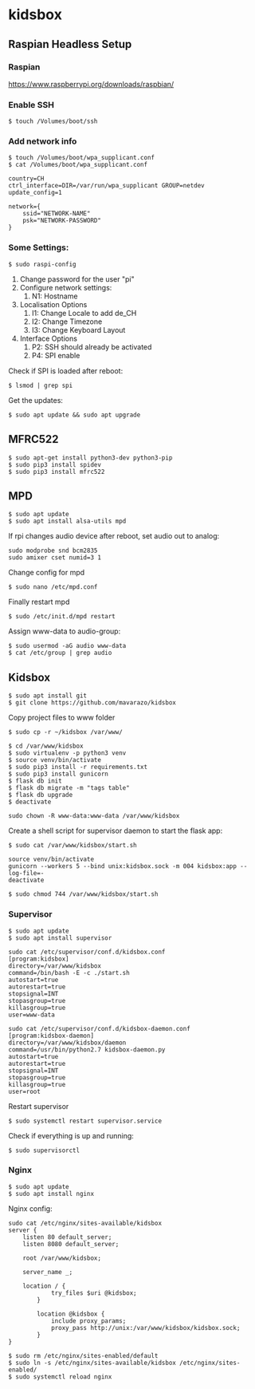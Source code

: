 # kidsbox

## Raspian Headless Setup

### Raspian
https://www.raspberrypi.org/downloads/raspbian/

### Enable SSH

```
$ touch /Volumes/boot/ssh
````

### Add network info
```
$ touch /Volumes/boot/wpa_supplicant.conf
$ cat /Volumes/boot/wpa_supplicant.conf

country=CH
ctrl_interface=DIR=/var/run/wpa_supplicant GROUP=netdev
update_config=1

network={
    ssid="NETWORK-NAME"
    psk="NETWORK-PASSWORD"
}

```


### Some Settings:
```
$ sudo raspi-config
```

1. Change password for the user "pi"
2. Configure network settings:
	1. N1: Hostname
3. Localisation Options
	1. I1: Change Locale to add de_CH
	2. I2: Change Timezone
	3. I3: Change Keyboard Layout
4. Interface Options
	1. P2: SSH should already be activated
	2. P4: SPI enable

Check if SPI is loaded after reboot:
````
$ lsmod | grep spi
````


Get the updates:
```
$ sudo apt update && sudo apt upgrade
```


## MFRC522
```
$ sudo apt-get install python3-dev python3-pip
$ sudo pip3 install spidev
$ sudo pip3 install mfrc522
```


## MPD
```
$ sudo apt update
$ sudo apt install alsa-utils mpd
````

If rpi changes audio device after reboot, set audio out to analog:

````
sudo modprobe snd bcm2835
sudo amixer cset numid=3 1
````

Change config for mpd
```
$ sudo nano /etc/mpd.conf
```

Finally restart mpd
```
$ sudo /etc/init.d/mpd restart
````

Assign www-data to audio-group:
```
$ sudo usermod -aG audio www-data
$ cat /etc/group | grep audio
````

## Kidsbox
```
$ sudo apt install git
$ git clone https://github.com/mavarazo/kidsbox
```
Copy project files to www folder
```
$ sudo cp -r ~/kidsbox /var/www/
````

```
$ cd /var/www/kidsbox
$ sudo virtualenv -p python3 venv
$ source venv/bin/activate
$ sudo pip3 install -r requirements.txt
$ sudo pip3 install gunicorn
$ flask db init
$ flask db migrate -m "tags table"
$ flask db upgrade
$ deactivate 
````

```
sudo chown -R www-data:www-data /var/www/kidsbox
````

Create a shell script for supervisor daemon to start the flask app:
```
$ sudo cat /var/www/kidsbox/start.sh

source venv/bin/activate
gunicorn --workers 5 --bind unix:kidsbox.sock -m 004 kidsbox:app --log-file=-
deactivate

$ sudo chmod 744 /var/www/kidsbox/start.sh
```

### Supervisor
```
$ sudo apt update
$ sudo apt install supervisor
```

```
sudo cat /etc/supervisor/conf.d/kidsbox.conf
[program:kidsbox]
directory=/var/www/kidsbox
command=/bin/bash -E -c ./start.sh
autostart=true
autorestart=true
stopsignal=INT
stopasgroup=true
killasgroup=true
user=www-data
````
```
sudo cat /etc/supervisor/conf.d/kidsbox-daemon.conf
[program:kidsbox-daemon]
directory=/var/www/kidsbox/daemon
command=/usr/bin/python2.7 kidsbox-daemon.py
autostart=true
autorestart=true
stopsignal=INT
stopasgroup=true
killasgroup=true
user=root
````

Restart supervisor
```
$ sudo systemctl restart supervisor.service
```

Check if everything is up and running:
```
$ sudo supervisorctl
```

### Nginx
````
$ sudo apt update
$ sudo apt install nginx
````

Nginx config:
```
sudo cat /etc/nginx/sites-available/kidsbox
server {
	listen 80 default_server;
	listen 8080 default_server;

	root /var/www/kidsbox;

	server_name _;

	location / {
        	try_files $uri @kidsbox;
    	}

    	location @kidsbox {
        	include proxy_params;
        	proxy_pass http://unix:/var/www/kidsbox/kidsbox.sock;
    	}
}

$ sudo rm /etc/nginx/sites-enabled/default
$ sudo ln -s /etc/nginx/sites-available/kidsbox /etc/nginx/sites-enabled/
$ sudo systemctl reload nginx
```
